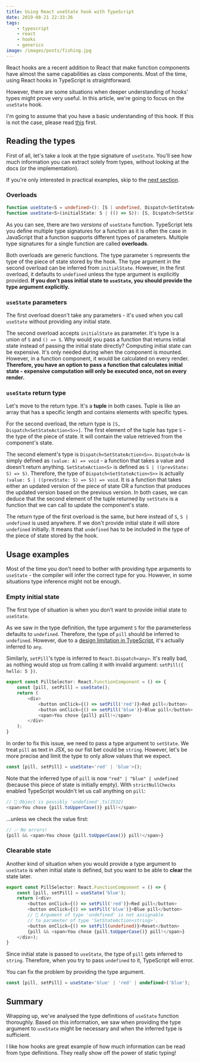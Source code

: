 ```yaml
---
title: Using React useState hook with TypeScript
date: 2019-08-21 22:33:26
tags:
    - typescript
    - react
    - hooks
    - generics
image: /images/posts/fishing.jpg
---
```


React hooks are a recent addition to React that make function components have almost the same capabilities as class components. Most of the time, using React hooks in TypeScript is straightforward. 

However, there are some situations when deeper understanding of hooks' types might prove very useful. In this article, we're going to focus on the `useState` hook.

I'm going to assume that you have a basic understanding of this hook. If this is not the case, please read [this](https://reactjs.org/docs/hooks-state.html) first.

## Reading the types

First of all, let's take a look at the type signature of `useState`. You'll see how much information you can extract solely from types, without looking at the docs (or the implementation).

If you're only interested in practical examples, skip to the [next section](#Usage-examples).

### Overloads

```typescript
function useState<S = undefined>(): [S | undefined, Dispatch<SetStateAction<S | undefined>>];
function useState<S>(initialState: S | (() => S)): [S, Dispatch<SetStateAction<S>>];
```

As you can see, there are two _versions_ of `useState` function. TypeScript lets you define multiple type signatures for a function as it is often the case in JavaScript that a function supports different types of parameters. Multiple type signatures for a single function are called **overloads**.

Both overloads are generic functions. The type parameter `S` represents the type of the piece of state stored by the hook. The type argument in the second overload can be inferred from `initialState`. However, in the first overload, it defaults to `undefined` unless the type argument is explicitly provided. **If you don't pass initial state to `useState`, you should provide the type argument explicitly.**

### `useState` parameters

The first overload doesn't take any parameters - it's used when you call `useState` without providing any initial state.

The second overload accepts `initialState` as parameter. It's type is a union of `S` and `() => S`. Why would you pass a function that returns initial state instead of passing the initial state directly? Computing initial state can be expensive. It's only needed during when the component is mounted. However, in a function component, it would be calculated on every render. **Therefore, you have an option to pass a function that calculates initial state - expensive computation will only be executed once, not on every render.**

### `useState` return type

Let's move to the return type. It's a **tuple** in both cases. Tuple is like an array that has a specific length and contains elements with specific types.

For the second overload, the return type is `[S, Dispatch<SetStateAction<S>>]`. The first element of the tuple has type `S` - the type of the piece of state. It will contain the value retrieved from the component's state.

The second element's type is `Dispatch<SetStateAction<S>>`. `Dispatch<A>` is simply defined as `(value: A) => void` - a function that takes a value and doesn't return anything. `SetStateAction<S>` is defined as `S | ((prevState: S) => S)`. Therefore, the type of `Dispatch<SetStateAction<S>>` is actually `(value: S | ((prevState: S) => S)) => void`. It is a function that takes either an updated version of the piece of state OR a function that produces the updated version based on the previous version. In both cases, we can deduce that the second element of the tuple returned by `setState` is a function that we can call to update the component's state.

The return type of the first overload is the same, but here instead of `S`, `S | undefined` is used anywhere. If we don't provide initial state it will store `undefined` initially. It means that `undefined` has to be included in the type of the piece of state stored by the hook.

## Usage examples

Most of the time you don't need to bother with providing type arguments to `useState` - the compiler will infer the correct type for you. However, in some situations type inference might not be enough.

### Empty initial state

The first type of situation is when you don't want to provide initial state to `useState`. 

As we saw in the type definition, the type argument `S` for the parameterless defaults to `undefined`. Therefore, the type of `pill` should be inferred to `undefined`. However, due to a [design limitation in TypeScript](https://github.com/microsoft/TypeScript/issues/32003), it's actually inferred to `any`. 

Similarly, `setPill`'s type is inferred to `React.Dispatch<any>`. It's really bad, as nothing would stop us from calling it with invalid argument: `setPill({ hello: 5 })`.

```typescript
export const PillSelector: React.FunctionComponent = () => {
    const [pill, setPill] = useState();
    return (
        <div>
            <button onClick={() => setPill('red')}>Red pill</button>
            <button onClick={() => setPill('blue')}>Blue pill</button>
            <span>You chose {pill} pill!</span>
        </div>
    );
}
```

In order to fix this issue, we need to pass a type argument to `setState`. We treat `pill` as text in JSX, so our fist bet could be `string`. However, let's be more precise and limit the type to only allow values that we expect.

```typescript
const [pill, setPill] = useState<'red' | 'blue'>();
```

Note that the inferred type of `pill` is now `"red" | "blue" | undefined` (because this piece of state is initially empty). With `strictNullChecks` enabled TypeScript wouldn't let us call anything on `pill`:

```typescript
// 🛑 Object is possibly 'undefined'.ts(2532)
<span>You chose {pill.toUpperCase()} pill!</span>
```

...unless we check the value first:

```typescript
// ✅ No errors!
{pill && <span>You chose {pill.toUpperCase()} pill!</span>}
```

### Clearable state

Another kind of situation when you would provide a type argument to `useState` is when initial state is defined, but you want to be able to **clear** the state later.

```typescript
export const PillSelector: React.FunctionComponent = () => {
    const [pill, setPill] = useState('blue');
    return (<div>
        <button onClick={() => setPill('red')}>Red pill</button>
        <button onClick={() => setPill('blue')}>Blue pill</button>
        // 🛑 Argument of type 'undefined' is not assignable 
        // to parameter of type 'SetStateAction<string>'.
        <button onClick={() => setPill(undefined)}>Reset</button>
        {pill && <span>You chose {pill.toUpperCase()} pill!</span>}
    </div>);
}
```

Since initial state is passed to `useState`, the type of `pill` gets inferred to `string`. Therefore, when you try to pass `undefined` to it, TypeScript will error.

You can fix the problem by providing the type argument.

```typescript
const [pill, setPill] = useState<'blue' | 'red' | undefined>('blue');
```

## Summary

Wrapping up, we've analysed the type definitions of `useState` function thoroughly. Based on this information, we saw when providing the type argument to `useState` might be necessary and when the inferred type is sufficient.

I like how hooks are great example of how much information can be read from type definitions. They really show off the power of static typing!